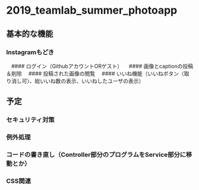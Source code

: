 # 2019_teamlab_summer_photoapp

## 基本的な機能
### Instagramもどき
　#### ログイン（GithubアカウントORゲスト）
　#### 画像とcaptionの投稿＆削除
　#### 投稿された画像の閲覧
　#### いいね機能（いいねボタン〈取り消し可〉、総いいね数の表示、いいねしたユーザの表示）

## 予定
### セキュリティ対策
### 例外処理
### コードの書き直し（Controller部分のプログラムをService部分に移動とか）
### CSS関連
